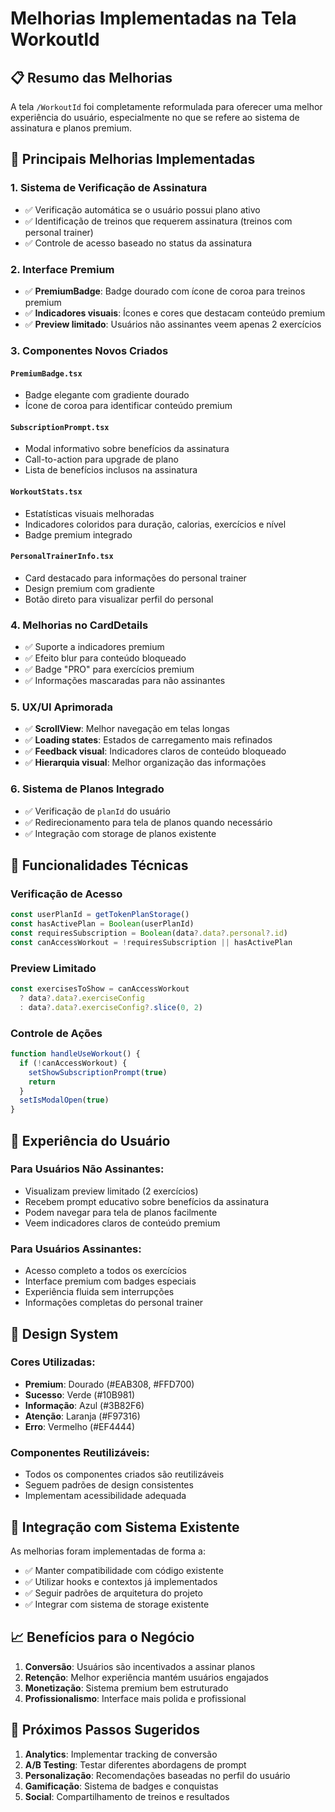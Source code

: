 # Melhorias Implementadas na Tela WorkoutId

## 📋 Resumo das Melhorias

A tela `/WorkoutId` foi completamente reformulada para oferecer uma melhor experiência do usuário, especialmente no que se refere ao sistema de assinatura e planos premium.

## 🚀 Principais Melhorias Implementadas

### 1. **Sistema de Verificação de Assinatura**
- ✅ Verificação automática se o usuário possui plano ativo
- ✅ Identificação de treinos que requerem assinatura (treinos com personal trainer)
- ✅ Controle de acesso baseado no status da assinatura

### 2. **Interface Premium**
- ✅ **PremiumBadge**: Badge dourado com ícone de coroa para treinos premium
- ✅ **Indicadores visuais**: Ícones e cores que destacam conteúdo premium
- ✅ **Preview limitado**: Usuários não assinantes veem apenas 2 exercícios

### 3. **Componentes Novos Criados**

#### `PremiumBadge.tsx`
- Badge elegante com gradiente dourado
- Ícone de coroa para identificar conteúdo premium

#### `SubscriptionPrompt.tsx`
- Modal informativo sobre benefícios da assinatura
- Call-to-action para upgrade de plano
- Lista de benefícios inclusos na assinatura

#### `WorkoutStats.tsx`
- Estatísticas visuais melhoradas
- Indicadores coloridos para duração, calorias, exercícios e nível
- Badge premium integrado

#### `PersonalTrainerInfo.tsx`
- Card destacado para informações do personal trainer
- Design premium com gradiente
- Botão direto para visualizar perfil do personal

### 4. **Melhorias no CardDetails**
- ✅ Suporte a indicadores premium
- ✅ Efeito blur para conteúdo bloqueado
- ✅ Badge "PRO" para exercícios premium
- ✅ Informações mascaradas para não assinantes

### 5. **UX/UI Aprimorada**
- ✅ **ScrollView**: Melhor navegação em telas longas
- ✅ **Loading states**: Estados de carregamento mais refinados
- ✅ **Feedback visual**: Indicadores claros de conteúdo bloqueado
- ✅ **Hierarquia visual**: Melhor organização das informações

### 6. **Sistema de Planos Integrado**
- ✅ Verificação de `planId` do usuário
- ✅ Redirecionamento para tela de planos quando necessário
- ✅ Integração com storage de planos existente

## 🔧 Funcionalidades Técnicas

### Verificação de Acesso
```typescript
const userPlanId = getTokenPlanStorage()
const hasActivePlan = Boolean(userPlanId)
const requiresSubscription = Boolean(data?.data?.personal?.id)
const canAccessWorkout = !requiresSubscription || hasActivePlan
```

### Preview Limitado
```typescript
const exercisesToShow = canAccessWorkout 
  ? data?.data?.exerciseConfig 
  : data?.data?.exerciseConfig?.slice(0, 2)
```

### Controle de Ações
```typescript
function handleUseWorkout() {
  if (!canAccessWorkout) {
    setShowSubscriptionPrompt(true)
    return
  }
  setIsModalOpen(true)
}
```

## 📱 Experiência do Usuário

### Para Usuários Não Assinantes:
- Visualizam preview limitado (2 exercícios)
- Recebem prompt educativo sobre benefícios da assinatura
- Podem navegar para tela de planos facilmente
- Veem indicadores claros de conteúdo premium

### Para Usuários Assinantes:
- Acesso completo a todos os exercícios
- Interface premium com badges especiais
- Experiência fluida sem interrupções
- Informações completas do personal trainer

## 🎨 Design System

### Cores Utilizadas:
- **Premium**: Dourado (#EAB308, #FFD700)
- **Sucesso**: Verde (#10B981)
- **Informação**: Azul (#3B82F6)
- **Atenção**: Laranja (#F97316)
- **Erro**: Vermelho (#EF4444)

### Componentes Reutilizáveis:
- Todos os componentes criados são reutilizáveis
- Seguem padrões de design consistentes
- Implementam acessibilidade adequada

## 🔄 Integração com Sistema Existente

As melhorias foram implementadas de forma a:
- ✅ Manter compatibilidade com código existente
- ✅ Utilizar hooks e contextos já implementados
- ✅ Seguir padrões de arquitetura do projeto
- ✅ Integrar com sistema de storage existente

## 📈 Benefícios para o Negócio

1. **Conversão**: Usuários são incentivados a assinar planos
2. **Retenção**: Melhor experiência mantém usuários engajados
3. **Monetização**: Sistema premium bem estruturado
4. **Profissionalismo**: Interface mais polida e profissional

## 🚀 Próximos Passos Sugeridos

1. **Analytics**: Implementar tracking de conversão
2. **A/B Testing**: Testar diferentes abordagens de prompt
3. **Personalização**: Recomendações baseadas no perfil do usuário
4. **Gamificação**: Sistema de badges e conquistas
5. **Social**: Compartilhamento de treinos e resultados
